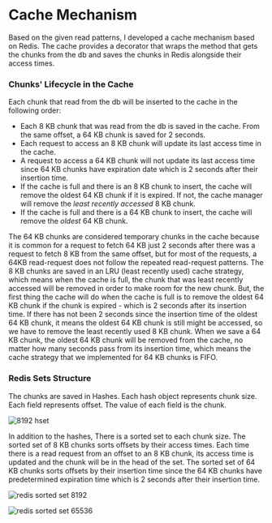 
# Cache Mechanism 

Based on the given read patterns, I developed a cache mechanism based on Redis. 
The cache provides a decorator that wraps the method that gets the chunks from the db and saves 
the chunks in Redis alongside their access times.

### Chunks' Lifecycle in the Cache 
Each chunk that read from the db will be inserted to the cache in the following order:

* Each 8 KB chunk that was read from the db is saved in the cache. From the same offset, a 64 KB chunk is saved for 2 seconds.
* Each request to access an 8 KB chunk will update its last access time in the cache.
* A request to access a 64 KB chunk will not update its last access time since 64 KB chunks have 
expiration date which is 2 seconds after their insertion time.
* If the cache is full and there is an 8 KB chunk to insert, the cache will remove the oldest 64 KB
chunk if it is expired. If not, the cache manager will remove the *least recently accessed* 8 KB chunk.
* If the cache is full and there is a 64 KB chunk to insert, the cache will remove the *oldest* 64 KB 
chunk.

The 64 KB chunks are considered temporary chunks in the cache because it is common for a request to fetch
64 KB just 2 seconds after there was a request to fetch 8 KB from the same offset, but for most of the requests, a 64KB
read-request does not follow the repeated read-request patterns. 
The 8 KB chunks are saved in an LRU (least recently used) cache strategy, which means when the cache is
full, the chunk that was least recently accessed will be removed in order to make room for the new chunk.
But, the first thing the cache will do when the cache is full is to remove the oldest 64 KB chunk if
the chunk is expired - which is 2 seconds after its insertion time. If there has not been 2 seconds since the
insertion time of the oldest 64 KB chunk, it means the oldest 64 KB chunk is still might be accessed, so we
have to remove the least recently used 8 KB chunk.
When we save a 64 KB chunk, the oldest 64 KB chunk will be removed from the cache, 
no matter how many seconds pass from its insertion time, which means the cache strategy that we implemented 
for 64 KB chunks is FIFO.

### Redis Sets Structure

The chunks are saved in Hashes. Each hash object represents chunk size. Each field represents offset.
The value of each field is the chunk.

![8192 hset](https://github.com/YanivElayev/cache-system/assets/40890285/172fd3b8-84b6-439f-a046-7c5509be90c9)

In addition to the hashes, There is a sorted set to each chunk size. The sorted set of 8 KB chunks sorts offsets
by their access times. Each time there is a read request from an offset to an 8 KB chunk, its access 
time is updated and the chunk will be in the head of the set. 
The sorted set of 64 KB chunks sorts offsets by their insertion time since the 64 KB chunks have predetermined 
expiration time which is 2 seconds after their insertion time.

![redis sorted set 8192](https://github.com/YanivElayev/cache-system/assets/40890285/c00f4a69-e9ee-4e82-a880-4900e3c714af)

![redis sorted set 65536](https://github.com/YanivElayev/cache-system/assets/40890285/b62e0c99-7039-41e5-b0e9-686b302236ab)



